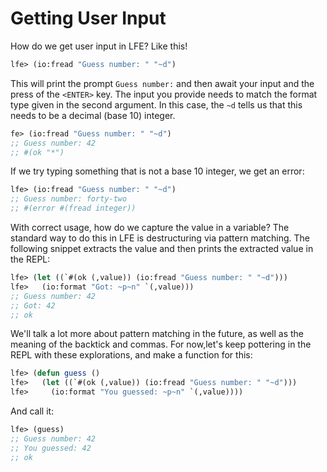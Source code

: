 # Getting User Input

How do we get user input in LFE? Like this!

```lisp
lfe> (io:fread "Guess number: " "~d")
```

This will print the prompt `Guess number:` and then await your input and the press of the `<ENTER>` key. The input you provide needs to match the format type given in the second argument. In this case, the `~d` tells us that this needs to be a decimal (base 10) integer.

```lisp
fe> (io:fread "Guess number: " "~d")
;; Guess number: 42
;; #(ok "*")
```

If we try typing something that is not a base 10 integer, we get an error:

```lisp
lfe> (io:fread "Guess number: " "~d")
;; Guess number: forty-two
;; #(error #(fread integer))
```

With correct usage, how do we capture the value in a variable? The standard way to do this in LFE is destructuring via pattern matching. The following snippet extracts the value and then prints the extracted value in the REPL:

```lisp
lfe> (let ((`#(ok (,value)) (io:fread "Guess number: " "~d")))
lfe>   (io:format "Got: ~p~n" `(,value)))
;; Guess number: 42
;; Got: 42
;; ok
```

We'll talk a lot more about pattern matching in the future, as well as the meaning of the backtick and commas. For now,let's keep pottering in the REPL with these explorations, and make a function for this:

```lisp
lfe> (defun guess ()
lfe>   (let ((`#(ok (,value)) (io:fread "Guess number: " "~d")))
lfe>     (io:format "You guessed: ~p~n" `(,value))))
```

And call it:

```lisp
lfe> (guess)
;; Guess number: 42
;; You guessed: 42
;; ok
```
